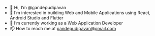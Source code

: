 - 👋 Hi, I’m @gandepudipavan
- 👀 I’m interested in building Web and Mobile Applications using React, Android Studio and Flutter
- 🌱 I’m currently working as a Web Application Developer
- 📫 How to reach me at gandepudipavan@gmail.com

<!---
gandepudipavan/gandepudipavan is a ✨ special ✨ repository because its `README.md` (this file) appears on your GitHub profile.
You can click the Preview link to take a look at your changes.
--->
